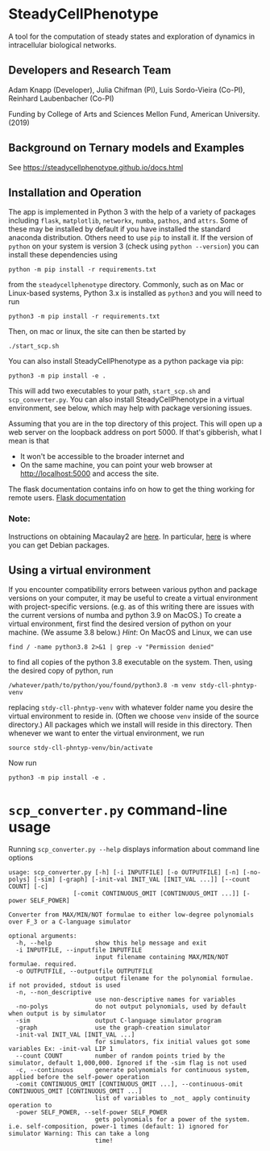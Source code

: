 # SteadyCellPhenotype

A tool for the computation of steady states and exploration of dynamics in intracellular biological networks.

## Developers and Research Team

Adam Knapp (Developer), Julia Chifman (PI), Luis Sordo-Vieira (Co-PI), Reinhard Laubenbacher (Co-PI)

Funding by College of Arts and Sciences Mellon Fund, American University. (2019)  

## Background on Ternary models and Examples

See https://steadycellphenotype.github.io/docs.html

## Installation and Operation

The app is implemented in Python 3 with the help of a variety of packages including `flask`, `matplotlib`, `networkx`, `numba`, `pathos`, and `attrs`. Some of these may be installed by default if you have installed the standard anaconda distribution. Others need to use `pip` to install it. If the version of `python` on your system is version 3 (check using `python --version`) you can install these dependencies using
```
python -m pip install -r requirements.txt
```
from the `steadycellphenotype` directory. Commonly, such as on Mac or Linux-based systems, Python 3.x is installed as `python3` and you will need to run
```
python3 -m pip install -r requirements.txt
```

Then, on mac or linux, the site can then be started by 
```
./start_scp.sh
```
You can also install SteadyCellPhenotype as a python package via pip:
```
python3 -m pip install -e .
```
This will add two executables to your path, `start_scp.sh` and `scp_converter.py`. You can also install SteadyCellPhenotype in a virtual environment, see below, which may help with package versioning issues. 

Assuming that you are in the top directory of this project. This will open up a web server on the loopback address on port 5000. If that's gibberish, what I mean is that
* It won't be accessible to the broader internet and
* On the same machine, you can point your web browser at
  [http://localhost:5000](http://localhost:5000) and access the site.

The flask documentation contains info on how to get the thing working for remote users.  [Flask
documentation](https://flask.palletsprojects.com/en/1.1.x/)

### Note:

Instructions on obtaining Macaulay2 are [here](http://www2.macaulay2.com/Macaulay2/Downloads/). In particular, [here](http://www2.macaulay2.com/Macaulay2/Downloads/GNU-Linux/Debian/index.html) is where you can get Debian packages. 


## Using a virtual environment

If you encounter compatibility errors between various python and package versions on your computer, it may be useful to create a virtual environment with project-specific versions. (e.g. as of this writing there are issues with the current versions of numba and python 3.9 on MacOS.) To create a virtual environment, first find the desired version of python on your machine. (We assume 3.8 below.) _Hint_: On MacOS and Linux, we can use
```
find / -name python3.8 2>&1 | grep -v "Permission denied"
```
to find all copies of the python 3.8 executable on the system. Then, using the desired copy of python, run
```
/whatever/path/to/python/you/found/python3.8 -m venv stdy-cll-phntyp-venv
```
replacing `stdy-cll-phntyp-venv` with whatever folder name you desire the virtual environment to reside in. (Often we choose `venv` inside of the source directory.) All packages which we install will reside in this directory. Then whenever we want to enter the virtual environment, we run
```
source stdy-cll-phntyp-venv/bin/activate
```
Now run
```
python3 -m pip install -e .
```


# `scp_converter.py` command-line usage

Running `scp_converter.py --help` displays information about command line options 

```
usage: scp_converter.py [-h] [-i INPUTFILE] [-o OUTPUTFILE] [-n] [-no-polys] [-sim] [-graph] [-init-val INIT_VAL [INIT_VAL ...]] [--count COUNT] [-c]
                  [-comit CONTINUOUS_OMIT [CONTINUOUS_OMIT ...]] [-power SELF_POWER]

Converter from MAX/MIN/NOT formulae to either low-degree polynomials over F_3 or a C-language simulator

optional arguments:
  -h, --help            show this help message and exit
  -i INPUTFILE, --inputfile INPUTFILE
                        input filename containing MAX/MIN/NOT formulae. required.
  -o OUTPUTFILE, --outputfile OUTPUTFILE
                        output filename for the polynomial formulae. if not provided, stdout is used
  -n, --non_descriptive
                        use non-descriptive names for variables
  -no-polys             do not output polynomials, used by default when output is by simulator
  -sim                  output C-language simulator program
  -graph                use the graph-creation simulator
  -init-val INIT_VAL [INIT_VAL ...]
                        for simulators, fix initial values got some variables Ex: -init-val LIP 1
  --count COUNT         number of random points tried by the simulator, default 1,000,000. Ignored if the -sim flag is not used
  -c, --continuous      generate polynomials for continuous system, applied before the self-power operation
  -comit CONTINUOUS_OMIT [CONTINUOUS_OMIT ...], --continuous-omit CONTINUOUS_OMIT [CONTINUOUS_OMIT ...]
                        list of variables to _not_ apply continuity operation to
  -power SELF_POWER, --self-power SELF_POWER
                        gets polynomials for a power of the system. i.e. self-composition, power-1 times (default: 1) ignored for simulator Warning: This can take a long
                        time!
```

